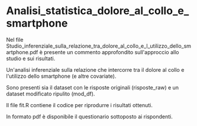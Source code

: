 # Analisi_statistica_dolore_al_collo_e_smartphone

Nel file Studio_inferenziale_sulla_relazione_tra_dolore_al_collo_e_l_utilizzo_dello_smartphone.pdf è presente un commento approfondito sull'approccio allo studio e sui risultati.

Un'analisi inferenziale sulla relazione che intercorre tra il dolore al collo e l'utilizzo dello smartphone (e altre covariate).

Sono presenti sia il dataset con le risposte originali (risposte_raw) e un dataset modificato ripulito (mod_df).

Il file fit.R contiene il codice per riprodurre i risultati ottenuti.

In formato pdf è disponibile il questionario sottoposto ai rispondenti.

